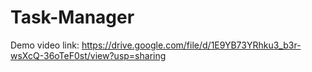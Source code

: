 ﻿# Task-Manager
Demo video link: https://drive.google.com/file/d/1E9YB73YRhku3_b3r-wsXcQ-36oTeF0st/view?usp=sharing 
